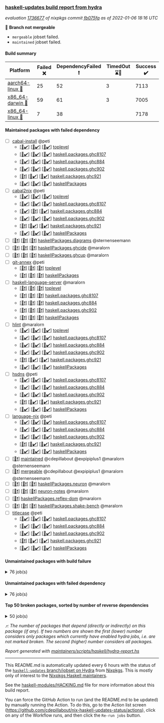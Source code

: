 ### [haskell-updates build report from hydra](https://hydra.nixos.org/jobset/nixpkgs/haskell-updates)
*evaluation [1736677](https://hydra.nixos.org/eval/1736677) of nixpkgs commit [fb075fa](https://github.com/NixOS/nixpkgs/commits/fb075fab731adbacfec384ad910bf48920c099c4) as of 2022-01-06 18:16 UTC*

:red_circle: **Branch not mergeable**
  * `mergeable` jobset failed.
  * `maintained` jobset failed.

#### Build summary

 | Platform | Failed :x: | DependencyFailed :heavy_exclamation_mark: | TimedOut :hourglass::no_entry_sign: | Success :heavy_check_mark: | 
 | --- | --- | --- | --- | --- | 
 | [aarch64-linux :iphone:](https://hydra.nixos.org/eval/1736677?filter=.aarch64-linux) | 25 | 52 | 3 | 7113 | 
 | [x86_64-darwin :apple:](https://hydra.nixos.org/eval/1736677?filter=.x86_64-darwin) | 59 | 61 | 3 | 7005 | 
 | [x86_64-linux :penguin:](https://hydra.nixos.org/eval/1736677?filter=.x86_64-linux) | 7 | 38 |  | 7178 | 
#### Maintained packages with failed dependency
- [ ] [cabal-install](https://hydra.nixos.org/eval/1736677?filter=cabal-install) @peti
  - [[:iphone::heavy_check_mark:]](https://hydra.nixos.org/build/163223493) [[:apple::heavy_check_mark:]](https://hydra.nixos.org/build/163225925) [[:penguin::heavy_check_mark:]](https://hydra.nixos.org/build/163225464) [toplevel](https://hydra.nixos.org/eval/1736677?filter=cabal-install)
  - [[:iphone::heavy_check_mark:]](https://hydra.nixos.org/build/163225688) [[:apple::heavy_check_mark:]](https://hydra.nixos.org/build/163222727) [[:penguin::heavy_check_mark:]](https://hydra.nixos.org/build/163222854) [haskell.packages.ghc8107](https://hydra.nixos.org/eval/1736677?filter=haskell.packages.ghc8107.cabal-install)
  - [[:iphone::heavy_check_mark:]](https://hydra.nixos.org/build/163226806) [[:apple::heavy_check_mark:]](https://hydra.nixos.org/build/163223469) [[:penguin::heavy_check_mark:]](https://hydra.nixos.org/build/163225400) [haskell.packages.ghc884](https://hydra.nixos.org/eval/1736677?filter=haskell.packages.ghc884.cabal-install)
  - [[:iphone::heavy_check_mark:]](https://hydra.nixos.org/build/163230562) [[:apple::heavy_check_mark:]](https://hydra.nixos.org/build/163230332) [[:penguin::heavy_check_mark:]](https://hydra.nixos.org/build/163229192) [haskell.packages.ghc902](https://hydra.nixos.org/eval/1736677?filter=haskell.packages.ghc902.cabal-install)
  - [[:iphone::heavy_exclamation_mark:]](https://hydra.nixos.org/build/163222873) [[:apple::heavy_check_mark:]](https://hydra.nixos.org/build/163229783) [[:penguin::heavy_check_mark:]](https://hydra.nixos.org/build/163228277) [haskell.packages.ghc921](https://hydra.nixos.org/eval/1736677?filter=haskell.packages.ghc921.cabal-install)
  - [[:iphone::heavy_check_mark:]](https://hydra.nixos.org/build/163224328) [[:apple::heavy_check_mark:]](https://hydra.nixos.org/build/163228852) [[:penguin::heavy_check_mark:]](https://hydra.nixos.org/build/163229818) [haskellPackages](https://hydra.nixos.org/eval/1736677?filter=haskellPackages.cabal-install)
- [ ] [cabal2nix](https://hydra.nixos.org/eval/1736677?filter=cabal2nix) @peti
  - [[:iphone::heavy_check_mark:]](https://hydra.nixos.org/build/163349644) [[:apple::heavy_check_mark:]](https://hydra.nixos.org/build/163349654) [[:penguin::heavy_check_mark:]](https://hydra.nixos.org/build/163349651) [toplevel](https://hydra.nixos.org/eval/1736677?filter=cabal2nix)
  - [[:iphone::heavy_check_mark:]](https://hydra.nixos.org/build/163224059) [[:apple::heavy_check_mark:]](https://hydra.nixos.org/build/163222728) [[:penguin::heavy_check_mark:]](https://hydra.nixos.org/build/163223252) [haskell.packages.ghc8107](https://hydra.nixos.org/eval/1736677?filter=haskell.packages.ghc8107.cabal2nix)
  - [[:iphone::heavy_check_mark:]](https://hydra.nixos.org/build/163228596) [[:apple::heavy_exclamation_mark:]](https://hydra.nixos.org/build/163228655) [[:penguin::heavy_check_mark:]](https://hydra.nixos.org/build/163224887) [haskell.packages.ghc884](https://hydra.nixos.org/eval/1736677?filter=haskell.packages.ghc884.cabal2nix)
  - [[:iphone::heavy_check_mark:]](https://hydra.nixos.org/build/163230832) [[:apple::heavy_check_mark:]](https://hydra.nixos.org/build/163227147) [[:penguin::heavy_check_mark:]](https://hydra.nixos.org/build/163228535) [haskell.packages.ghc902](https://hydra.nixos.org/eval/1736677?filter=haskell.packages.ghc902.cabal2nix)
  - [[:iphone::heavy_exclamation_mark:]](https://hydra.nixos.org/build/163231159) [[:apple::heavy_check_mark:]](https://hydra.nixos.org/build/163231168) [[:penguin::heavy_check_mark:]](https://hydra.nixos.org/build/163231157) [haskell.packages.ghc921](https://hydra.nixos.org/eval/1736677?filter=haskell.packages.ghc921.cabal2nix)
  - [[:iphone::heavy_check_mark:]](https://hydra.nixos.org/build/163229214) [[:apple::heavy_check_mark:]](https://hydra.nixos.org/build/163222929) [[:penguin::heavy_check_mark:]](https://hydra.nixos.org/build/163223364) [haskellPackages](https://hydra.nixos.org/eval/1736677?filter=haskellPackages.cabal2nix)
- [ ] [[:iphone::heavy_exclamation_mark:]](https://hydra.nixos.org/build/163227425) [[:apple::heavy_exclamation_mark:]](https://hydra.nixos.org/build/163226715) [[:penguin::heavy_exclamation_mark:]](https://hydra.nixos.org/build/163227688) [haskellPackages.diagrams](https://hydra.nixos.org/eval/1736677?filter=haskellPackages.diagrams) @sternenseemann
- [ ] [[:iphone::heavy_exclamation_mark:]](https://hydra.nixos.org/build/163231034) [[:apple::heavy_exclamation_mark:]](https://hydra.nixos.org/build/163231098) [[:penguin::heavy_exclamation_mark:]](https://hydra.nixos.org/build/163231100) [haskellPackages.ghcide](https://hydra.nixos.org/eval/1736677?filter=haskellPackages.ghcide) @maralorn
- [ ] [[:iphone::heavy_exclamation_mark:]](https://hydra.nixos.org/build/163227323) [[:apple::heavy_exclamation_mark:]](https://hydra.nixos.org/build/163225019) [[:penguin::heavy_exclamation_mark:]](https://hydra.nixos.org/build/163224645) [haskellPackages.ghcup](https://hydra.nixos.org/eval/1736677?filter=haskellPackages.ghcup) @maralorn
- [ ] [git-annex](https://hydra.nixos.org/eval/1736677?filter=git-annex) @peti
  - [[:iphone::heavy_exclamation_mark:]](https://hydra.nixos.org/build/163227858) [[:apple::heavy_exclamation_mark:]](https://hydra.nixos.org/build/163223228) [[:penguin::heavy_exclamation_mark:]](https://hydra.nixos.org/build/163222742) [toplevel](https://hydra.nixos.org/eval/1736677?filter=git-annex)
  - [[:iphone::heavy_exclamation_mark:]](https://hydra.nixos.org/build/163227385) [[:apple::heavy_exclamation_mark:]](https://hydra.nixos.org/build/163222810) [[:penguin::heavy_exclamation_mark:]](https://hydra.nixos.org/build/163225192) [haskellPackages](https://hydra.nixos.org/eval/1736677?filter=haskellPackages.git-annex)
- [ ] [haskell-language-server](https://hydra.nixos.org/eval/1736677?filter=haskell-language-server) @maralorn
  - [[:iphone::heavy_exclamation_mark:]](https://hydra.nixos.org/build/163231162) [[:apple::heavy_exclamation_mark:]](https://hydra.nixos.org/build/163231171) [[:penguin::heavy_exclamation_mark:]](https://hydra.nixos.org/build/163231155) [toplevel](https://hydra.nixos.org/eval/1736677?filter=haskell-language-server)
  - [[:iphone::heavy_exclamation_mark:]](https://hydra.nixos.org/build/163231080) [[:apple::heavy_exclamation_mark:]](https://hydra.nixos.org/build/163231065) [[:penguin::heavy_exclamation_mark:]](https://hydra.nixos.org/build/163231091) [haskell.packages.ghc8107](https://hydra.nixos.org/eval/1736677?filter=haskell.packages.ghc8107.haskell-language-server)
  - [[:iphone::heavy_exclamation_mark:]](https://hydra.nixos.org/build/163231044) [[:apple::heavy_exclamation_mark:]](https://hydra.nixos.org/build/163231063) [[:penguin::heavy_exclamation_mark:]](https://hydra.nixos.org/build/163231073) [haskell.packages.ghc884](https://hydra.nixos.org/eval/1736677?filter=haskell.packages.ghc884.haskell-language-server)
  - [[:iphone::heavy_exclamation_mark:]](https://hydra.nixos.org/build/163231156) [[:apple::heavy_exclamation_mark:]](https://hydra.nixos.org/build/163231172) [[:penguin::heavy_exclamation_mark:]](https://hydra.nixos.org/build/163231164) [haskell.packages.ghc902](https://hydra.nixos.org/eval/1736677?filter=haskell.packages.ghc902.haskell-language-server)
  - [[:iphone::heavy_exclamation_mark:]](https://hydra.nixos.org/build/163231102) [[:apple::heavy_exclamation_mark:]](https://hydra.nixos.org/build/163231062) [[:penguin::heavy_exclamation_mark:]](https://hydra.nixos.org/build/163231077) [haskellPackages](https://hydra.nixos.org/eval/1736677?filter=haskellPackages.haskell-language-server)
- [ ] [hlint](https://hydra.nixos.org/eval/1736677?filter=hlint) @maralorn
  - [[:iphone::heavy_check_mark:]](https://hydra.nixos.org/build/163230363) [[:apple::heavy_check_mark:]](https://hydra.nixos.org/build/163223085) [[:penguin::heavy_check_mark:]](https://hydra.nixos.org/build/163228299) [toplevel](https://hydra.nixos.org/eval/1736677?filter=hlint)
  - [[:iphone::heavy_check_mark:]](https://hydra.nixos.org/build/163224262) [[:apple::heavy_check_mark:]](https://hydra.nixos.org/build/163228298) [[:penguin::heavy_check_mark:]](https://hydra.nixos.org/build/163225377) [haskell.packages.ghc8107](https://hydra.nixos.org/eval/1736677?filter=haskell.packages.ghc8107.hlint)
  - [[:iphone::heavy_check_mark:]](https://hydra.nixos.org/build/163227625) [[:apple::heavy_check_mark:]](https://hydra.nixos.org/build/163227376) [[:penguin::heavy_check_mark:]](https://hydra.nixos.org/build/163229944) [haskell.packages.ghc884](https://hydra.nixos.org/eval/1736677?filter=haskell.packages.ghc884.hlint)
  - [[:iphone::heavy_check_mark:]](https://hydra.nixos.org/build/163231176) [[:apple::heavy_check_mark:]](https://hydra.nixos.org/build/163231175) [[:penguin::heavy_check_mark:]](https://hydra.nixos.org/build/163231153) [haskell.packages.ghc902](https://hydra.nixos.org/eval/1736677?filter=haskell.packages.ghc902.hlint)
  - [[:iphone::heavy_exclamation_mark:]](https://hydra.nixos.org/build/163231161) [[:apple::heavy_check_mark:]](https://hydra.nixos.org/build/163231173) [[:penguin::heavy_check_mark:]](https://hydra.nixos.org/build/163231158) [haskell.packages.ghc921](https://hydra.nixos.org/eval/1736677?filter=haskell.packages.ghc921.hlint)
  - [[:iphone::heavy_check_mark:]](https://hydra.nixos.org/build/163230659) [[:apple::heavy_check_mark:]](https://hydra.nixos.org/build/163230176) [[:penguin::heavy_check_mark:]](https://hydra.nixos.org/build/163225983) [haskellPackages](https://hydra.nixos.org/eval/1736677?filter=haskellPackages.hlint)
- [ ] [hsdns](https://hydra.nixos.org/eval/1736677?filter=hsdns) @peti
  - [[:iphone::heavy_check_mark:]](https://hydra.nixos.org/build/162331690) [[:apple::heavy_check_mark:]](https://hydra.nixos.org/build/162350846) [[:penguin::heavy_check_mark:]](https://hydra.nixos.org/build/162336663) [haskell.packages.ghc8107](https://hydra.nixos.org/eval/1736677?filter=haskell.packages.ghc8107.hsdns)
  - [[:iphone::heavy_check_mark:]](https://hydra.nixos.org/build/162338358) [[:apple::heavy_check_mark:]](https://hydra.nixos.org/build/162338514) [[:penguin::heavy_check_mark:]](https://hydra.nixos.org/build/162346198) [haskell.packages.ghc884](https://hydra.nixos.org/eval/1736677?filter=haskell.packages.ghc884.hsdns)
  - [[:iphone::heavy_check_mark:]](https://hydra.nixos.org/build/162562711) [[:apple::heavy_check_mark:]](https://hydra.nixos.org/build/162564646) [[:penguin::heavy_check_mark:]](https://hydra.nixos.org/build/162564507) [haskell.packages.ghc902](https://hydra.nixos.org/eval/1736677?filter=haskell.packages.ghc902.hsdns)
  - [[:iphone::heavy_exclamation_mark:]](https://hydra.nixos.org/build/162344058) [[:apple::heavy_check_mark:]](https://hydra.nixos.org/build/162350432) [[:penguin::heavy_check_mark:]](https://hydra.nixos.org/build/162340845) [haskell.packages.ghc921](https://hydra.nixos.org/eval/1736677?filter=haskell.packages.ghc921.hsdns)
  - [[:iphone::heavy_check_mark:]](https://hydra.nixos.org/build/162334631) [[:apple::heavy_check_mark:]](https://hydra.nixos.org/build/162338840) [[:penguin::heavy_check_mark:]](https://hydra.nixos.org/build/162345737) [haskellPackages](https://hydra.nixos.org/eval/1736677?filter=haskellPackages.hsdns)
- [ ] [language-nix](https://hydra.nixos.org/eval/1736677?filter=language-nix) @peti
  - [[:iphone::heavy_check_mark:]](https://hydra.nixos.org/build/162349654) [[:apple::heavy_check_mark:]](https://hydra.nixos.org/build/162346415) [[:penguin::heavy_check_mark:]](https://hydra.nixos.org/build/162331080) [haskell.packages.ghc8107](https://hydra.nixos.org/eval/1736677?filter=haskell.packages.ghc8107.language-nix)
  - [[:iphone::heavy_check_mark:]](https://hydra.nixos.org/build/162340650) [[:apple::heavy_check_mark:]](https://hydra.nixos.org/build/162340663) [[:penguin::heavy_check_mark:]](https://hydra.nixos.org/build/162351997) [haskell.packages.ghc884](https://hydra.nixos.org/eval/1736677?filter=haskell.packages.ghc884.language-nix)
  - [[:iphone::heavy_check_mark:]](https://hydra.nixos.org/build/163230397) [[:apple::heavy_check_mark:]](https://hydra.nixos.org/build/163228191) [[:penguin::heavy_check_mark:]](https://hydra.nixos.org/build/163226551) [haskell.packages.ghc902](https://hydra.nixos.org/eval/1736677?filter=haskell.packages.ghc902.language-nix)
  - [[:iphone::heavy_exclamation_mark:]](https://hydra.nixos.org/build/163231169) [[:apple::heavy_check_mark:]](https://hydra.nixos.org/build/163231160) [[:penguin::heavy_check_mark:]](https://hydra.nixos.org/build/163231165) [haskell.packages.ghc921](https://hydra.nixos.org/eval/1736677?filter=haskell.packages.ghc921.language-nix)
  - [[:iphone::heavy_check_mark:]](https://hydra.nixos.org/build/162333949) [[:apple::heavy_check_mark:]](https://hydra.nixos.org/build/162339327) [[:penguin::heavy_check_mark:]](https://hydra.nixos.org/build/162333831) [haskellPackages](https://hydra.nixos.org/eval/1736677?filter=haskellPackages.language-nix)
- [ ] [[:penguin::heavy_exclamation_mark:]](https://hydra.nixos.org/build/163231036) [maintained](https://hydra.nixos.org/eval/1736677?filter=maintained) @cdepillabout @expipiplus1 @maralorn @sternenseemann
- [ ] [[:penguin::heavy_exclamation_mark:]](https://hydra.nixos.org/build/163349642) [mergeable](https://hydra.nixos.org/eval/1736677?filter=mergeable) @cdepillabout @expipiplus1 @maralorn @sternenseemann
- [ ] [[:iphone::heavy_exclamation_mark:]](https://hydra.nixos.org/build/163223707) [[:apple::heavy_exclamation_mark:]](https://hydra.nixos.org/build/163230727) [[:penguin::heavy_exclamation_mark:]](https://hydra.nixos.org/build/163228622) [haskellPackages.neuron](https://hydra.nixos.org/eval/1736677?filter=haskellPackages.neuron) @maralorn
- [ ] [[:iphone::heavy_exclamation_mark:]](https://hydra.nixos.org/build/163226277) [[:apple::heavy_exclamation_mark:]](https://hydra.nixos.org/build/163226575) [[:penguin::heavy_exclamation_mark:]](https://hydra.nixos.org/build/163225978) [neuron-notes](https://hydra.nixos.org/eval/1736677?filter=neuron-notes) @maralorn
- [ ] [[:penguin::heavy_exclamation_mark:]](https://hydra.nixos.org/build/163224964) [haskellPackages.reflex-dom](https://hydra.nixos.org/eval/1736677?filter=haskellPackages.reflex-dom) @maralorn
- [ ] [[:iphone::heavy_exclamation_mark:]](https://hydra.nixos.org/build/163227914) [[:apple::heavy_exclamation_mark:]](https://hydra.nixos.org/build/163228685) [[:penguin::heavy_exclamation_mark:]](https://hydra.nixos.org/build/163223678) [haskellPackages.shake-bench](https://hydra.nixos.org/eval/1736677?filter=haskellPackages.shake-bench) @maralorn
- [ ] [titlecase](https://hydra.nixos.org/eval/1736677?filter=titlecase) @peti
  - [[:iphone::heavy_check_mark:]](https://hydra.nixos.org/build/162348528) [[:apple::heavy_check_mark:]](https://hydra.nixos.org/build/162340714) [[:penguin::heavy_check_mark:]](https://hydra.nixos.org/build/162342703) [haskell.packages.ghc8107](https://hydra.nixos.org/eval/1736677?filter=haskell.packages.ghc8107.titlecase)
  - [[:iphone::heavy_check_mark:]](https://hydra.nixos.org/build/162331577) [[:apple::heavy_check_mark:]](https://hydra.nixos.org/build/162332598) [[:penguin::heavy_check_mark:]](https://hydra.nixos.org/build/162349114) [haskell.packages.ghc884](https://hydra.nixos.org/eval/1736677?filter=haskell.packages.ghc884.titlecase)
  - [[:iphone::heavy_check_mark:]](https://hydra.nixos.org/build/162561744) [[:apple::heavy_check_mark:]](https://hydra.nixos.org/build/162565673) [[:penguin::heavy_check_mark:]](https://hydra.nixos.org/build/162565307) [haskell.packages.ghc902](https://hydra.nixos.org/eval/1736677?filter=haskell.packages.ghc902.titlecase)
  - [[:iphone::heavy_exclamation_mark:]](https://hydra.nixos.org/build/162339190) [[:apple::heavy_check_mark:]](https://hydra.nixos.org/build/162340908) [[:penguin::heavy_check_mark:]](https://hydra.nixos.org/build/162334163) [haskell.packages.ghc921](https://hydra.nixos.org/eval/1736677?filter=haskell.packages.ghc921.titlecase)
  - [[:iphone::heavy_check_mark:]](https://hydra.nixos.org/build/162331458) [[:apple::heavy_check_mark:]](https://hydra.nixos.org/build/162333778) [[:penguin::heavy_check_mark:]](https://hydra.nixos.org/build/162334765) [haskellPackages](https://hydra.nixos.org/eval/1736677?filter=haskellPackages.titlecase)
#### Unmaintained packages with build failure
<details><summary>76 job(s) </summary>

- [ ] [[:iphone::x:]](https://hydra.nixos.org/build/163231070) [[:apple::x:]](https://hydra.nixos.org/build/163231056) [[:penguin::x:]](https://hydra.nixos.org/build/163231049) [haskellPackages.hls-plugin-api](https://hydra.nixos.org/eval/1736677?filter=haskellPackages.hls-plugin-api)  :arrow_heading_up: 21 | 22
- [ ] [[:iphone::heavy_check_mark:]](https://hydra.nixos.org/build/163223463) [[:apple::x:]](https://hydra.nixos.org/build/163227773) [[:penguin::heavy_check_mark:]](https://hydra.nixos.org/build/163230089) [haskellPackages.junit-xml](https://hydra.nixos.org/eval/1736677?filter=haskellPackages.junit-xml)  :arrow_heading_up: 7 | 9
- [ ] [[:iphone::x:]](https://hydra.nixos.org/build/163229256) [[:apple::x:]](https://hydra.nixos.org/build/163228467) [[:penguin::x:]](https://hydra.nixos.org/build/163226546) [haskellPackages.reflex-dom-core](https://hydra.nixos.org/eval/1736677?filter=haskellPackages.reflex-dom-core)  :arrow_heading_up: 6 | 18
- [ ] [[:iphone::heavy_check_mark:]](https://hydra.nixos.org/build/163227682) [[:apple::x:]](https://hydra.nixos.org/build/163230008) [[:penguin::heavy_check_mark:]](https://hydra.nixos.org/build/163227387) [haskellPackages.thyme](https://hydra.nixos.org/eval/1736677?filter=haskellPackages.thyme)  :arrow_heading_up: 6 | 15
- [ ] [[:iphone::x:]](https://hydra.nixos.org/build/163222918) [[:apple::x:]](https://hydra.nixos.org/build/163230576) [[:penguin::x:]](https://hydra.nixos.org/build/163227786) [haskellPackages.mfsolve](https://hydra.nixos.org/eval/1736677?filter=haskellPackages.mfsolve)  :arrow_heading_up: 4 | 15
- [ ] [[:iphone::heavy_check_mark:]](https://hydra.nixos.org/build/163222863) [[:apple::x:]](https://hydra.nixos.org/build/163225829) [[:penguin::heavy_check_mark:]](https://hydra.nixos.org/build/163230076) [haskellPackages.exinst](https://hydra.nixos.org/eval/1736677?filter=haskellPackages.exinst)  :arrow_heading_up: 4 | 6
- [ ] [[:iphone::x:]](https://hydra.nixos.org/build/163226246) [[:apple::x:]](https://hydra.nixos.org/build/163224498) [[:penguin::heavy_check_mark:]](https://hydra.nixos.org/build/163227094) [haskellPackages.ptr-poker](https://hydra.nixos.org/eval/1736677?filter=haskellPackages.ptr-poker)  :arrow_heading_up: 3 | 4
- [ ] [[:iphone::x:]](https://hydra.nixos.org/build/162334350) [[:apple::heavy_check_mark:]](https://hydra.nixos.org/build/162345542) [[:penguin::heavy_check_mark:]](https://hydra.nixos.org/build/162340910) [haskellPackages.long-double](https://hydra.nixos.org/eval/1736677?filter=haskellPackages.long-double)  :arrow_heading_up: 2 | 2
- [ ] [[:iphone::x:]](https://hydra.nixos.org/build/163224467) [[:apple::heavy_check_mark:]](https://hydra.nixos.org/build/163223171) [[:penguin::heavy_check_mark:]](https://hydra.nixos.org/build/163227088) [haskellPackages.OrderedBits](https://hydra.nixos.org/eval/1736677?filter=haskellPackages.OrderedBits)  :arrow_heading_up: 1 | 36
- [ ] [[:iphone::heavy_check_mark:]](https://hydra.nixos.org/build/163230918) [[:apple::x:]](https://hydra.nixos.org/build/163228465) [[:penguin::heavy_check_mark:]](https://hydra.nixos.org/build/163226255) [haskellPackages.free-vector-spaces](https://hydra.nixos.org/eval/1736677?filter=haskellPackages.free-vector-spaces)  :arrow_heading_up: 1 | 7
- [ ] [[:iphone::x:]](https://hydra.nixos.org/build/163223998) [[:apple::heavy_check_mark:]](https://hydra.nixos.org/build/163228243) [[:penguin::heavy_check_mark:]](https://hydra.nixos.org/build/163224499) [haskellPackages.hip](https://hydra.nixos.org/eval/1736677?filter=haskellPackages.hip)  :arrow_heading_up: 1 | 3
- [ ] [[:iphone::x:]](https://hydra.nixos.org/build/162351024) [[:apple::heavy_check_mark:]](https://hydra.nixos.org/build/162340828) [[:penguin::heavy_check_mark:]](https://hydra.nixos.org/build/162350261) [haskellPackages.quic](https://hydra.nixos.org/eval/1736677?filter=haskellPackages.quic)  :arrow_heading_up: 1 | 2
- [ ] [[:iphone::x:]](https://hydra.nixos.org/build/162335896) [[:apple::x:]](https://hydra.nixos.org/build/162340408) [[:penguin::heavy_check_mark:]](https://hydra.nixos.org/build/162342879) [haskellPackages.easytensor](https://hydra.nixos.org/eval/1736677?filter=haskellPackages.easytensor)  :arrow_heading_up: 1 | 1
- [ ] [[:iphone::heavy_check_mark:]](https://hydra.nixos.org/build/163227133) [[:apple::x:]](https://hydra.nixos.org/build/163226119) [[:penguin::heavy_check_mark:]](https://hydra.nixos.org/build/163225764) [haskellPackages.gi-gdkx11](https://hydra.nixos.org/eval/1736677?filter=haskellPackages.gi-gdkx11)  :arrow_heading_up: 1 | 1
- [ ] [[:iphone::heavy_check_mark:]](https://hydra.nixos.org/build/162345878) [[:apple::x:]](https://hydra.nixos.org/build/162344069) [[:penguin::heavy_check_mark:]](https://hydra.nixos.org/build/162348576) [haskellPackages.keep-alive](https://hydra.nixos.org/eval/1736677?filter=haskellPackages.keep-alive)  :arrow_heading_up: 1 | 1
- [ ] [[:iphone::heavy_check_mark:]](https://hydra.nixos.org/build/162349145) [[:apple::x:]](https://hydra.nixos.org/build/162337517) [[:penguin::heavy_check_mark:]](https://hydra.nixos.org/build/162339517) [haskellPackages.loc](https://hydra.nixos.org/eval/1736677?filter=haskellPackages.loc)  :arrow_heading_up: 1 | 1
- [ ] [[:iphone::x:]](https://hydra.nixos.org/build/162337076) [[:apple::heavy_check_mark:]](https://hydra.nixos.org/build/162340398) [[:penguin::heavy_check_mark:]](https://hydra.nixos.org/build/162334597) [haskellPackages.nlopt-haskell](https://hydra.nixos.org/eval/1736677?filter=haskellPackages.nlopt-haskell)  :arrow_heading_up: 1 | 1
- [ ] [[:iphone::heavy_check_mark:]](https://hydra.nixos.org/build/163223845) [[:apple::x:]](https://hydra.nixos.org/build/163223782) [[:penguin::heavy_check_mark:]](https://hydra.nixos.org/build/163229292) [haskellPackages.opencv](https://hydra.nixos.org/eval/1736677?filter=haskellPackages.opencv)  :arrow_heading_up: 1 | 1
- [ ] [[:iphone::heavy_check_mark:]](https://hydra.nixos.org/build/163224729) [[:apple::x:]](https://hydra.nixos.org/build/163228751) [[:penguin::heavy_check_mark:]](https://hydra.nixos.org/build/163224052) [haskellPackages.sequence-formats](https://hydra.nixos.org/eval/1736677?filter=haskellPackages.sequence-formats)  :arrow_heading_up: 1 | 1
- [ ] [[:iphone::x:]](https://hydra.nixos.org/build/162338584) [[:apple::heavy_check_mark:]](https://hydra.nixos.org/build/162338429) [[:penguin::heavy_check_mark:]](https://hydra.nixos.org/build/162336528) [haskellPackages.unicode-properties](https://hydra.nixos.org/eval/1736677?filter=haskellPackages.unicode-properties)  :arrow_heading_up: 1 | 1
- [ ] [[:iphone::x:]](https://hydra.nixos.org/build/163225762) [[:apple::heavy_check_mark:]](https://hydra.nixos.org/build/163222635) [[:penguin::heavy_check_mark:]](https://hydra.nixos.org/build/163222554) [haskellPackages.accelerate-llvm](https://hydra.nixos.org/eval/1736677?filter=haskellPackages.accelerate-llvm)  :arrow_heading_up: 0 | 8
- [ ] [[:iphone::x:]](https://hydra.nixos.org/build/162350546) [[:apple::heavy_check_mark:]](https://hydra.nixos.org/build/162335211) [[:penguin::heavy_check_mark:]](https://hydra.nixos.org/build/162349665) [haskellPackages.freetype2](https://hydra.nixos.org/eval/1736677?filter=haskellPackages.freetype2)  :arrow_heading_up: 0 | 7
- [ ] [[:iphone::heavy_check_mark:]](https://hydra.nixos.org/build/163226469) [[:apple::x:]](https://hydra.nixos.org/build/163227841) [[:penguin::heavy_check_mark:]](https://hydra.nixos.org/build/163223456) [haskellPackages.pipes-zlib](https://hydra.nixos.org/eval/1736677?filter=haskellPackages.pipes-zlib)  :arrow_heading_up: 0 | 6
- [ ] [[:iphone::heavy_check_mark:]](https://hydra.nixos.org/build/162341592) [[:apple::x:]](https://hydra.nixos.org/build/162333412) [[:penguin::heavy_check_mark:]](https://hydra.nixos.org/build/162331313) [haskellPackages.hmidi](https://hydra.nixos.org/eval/1736677?filter=haskellPackages.hmidi)  :arrow_heading_up: 0 | 4
- [ ] [[:iphone::heavy_check_mark:]](https://hydra.nixos.org/build/163222840) [[:apple::x:]](https://hydra.nixos.org/build/163225325) [[:penguin::heavy_check_mark:]](https://hydra.nixos.org/build/163228809) [haskellPackages.zip](https://hydra.nixos.org/eval/1736677?filter=haskellPackages.zip)  :arrow_heading_up: 0 | 4
- [ ] [[:iphone::heavy_check_mark:]](https://hydra.nixos.org/build/163228259) [[:apple::x:]](https://hydra.nixos.org/build/163229752) [[:penguin::heavy_check_mark:]](https://hydra.nixos.org/build/163229670) [haskellPackages.posix-socket](https://hydra.nixos.org/eval/1736677?filter=haskellPackages.posix-socket)  :arrow_heading_up: 0 | 2
- [ ] [[:iphone::heavy_check_mark:]](https://hydra.nixos.org/build/162338455) [[:apple::x:]](https://hydra.nixos.org/build/162333748) [[:penguin::heavy_check_mark:]](https://hydra.nixos.org/build/162332086) [haskellPackages.hamid](https://hydra.nixos.org/eval/1736677?filter=haskellPackages.hamid)  :arrow_heading_up: 0 | 1
- [ ] [[:iphone::heavy_check_mark:]](https://hydra.nixos.org/build/162332586) [[:apple::x:]](https://hydra.nixos.org/build/162334940) [[:penguin::heavy_check_mark:]](https://hydra.nixos.org/build/162343740) [haskellPackages.hmatrix-morpheus](https://hydra.nixos.org/eval/1736677?filter=haskellPackages.hmatrix-morpheus)  :arrow_heading_up: 0 | 1
- [ ] [[:iphone::heavy_check_mark:]](https://hydra.nixos.org/build/162341139) [[:apple::x:]](https://hydra.nixos.org/build/162338575) [[:penguin::heavy_check_mark:]](https://hydra.nixos.org/build/162351289) [haskellPackages.huckleberry](https://hydra.nixos.org/eval/1736677?filter=haskellPackages.huckleberry)  :arrow_heading_up: 0 | 1
- [ ] [[:iphone::heavy_check_mark:]](https://hydra.nixos.org/build/162563202) [[:apple::x:]](https://hydra.nixos.org/build/162561503) [[:penguin::heavy_check_mark:]](https://hydra.nixos.org/build/162565925) [haskellPackages.openal-ffi](https://hydra.nixos.org/eval/1736677?filter=haskellPackages.openal-ffi)  :arrow_heading_up: 0 | 1
- [ ] [[:iphone::x:]](https://hydra.nixos.org/build/162333256) [[:apple::heavy_check_mark:]](https://hydra.nixos.org/build/162344866) [[:penguin::heavy_check_mark:]](https://hydra.nixos.org/build/162335375) [haskellPackages.picosat](https://hydra.nixos.org/eval/1736677?filter=haskellPackages.picosat)  :arrow_heading_up: 0 | 1
- [ ] [[:iphone::heavy_check_mark:]](https://hydra.nixos.org/build/162346127) [[:apple::x:]](https://hydra.nixos.org/build/162350243) [[:penguin::heavy_check_mark:]](https://hydra.nixos.org/build/162348023) [haskellPackages.select](https://hydra.nixos.org/eval/1736677?filter=haskellPackages.select)  :arrow_heading_up: 0 | 1
- [ ] [[:iphone::heavy_check_mark:]](https://hydra.nixos.org/build/162338331) [[:apple::x:]](https://hydra.nixos.org/build/162347017) [[:penguin::heavy_check_mark:]](https://hydra.nixos.org/build/162338095) [haskellPackages.sysinfo](https://hydra.nixos.org/eval/1736677?filter=haskellPackages.sysinfo)  :arrow_heading_up: 0 | 1
- [ ] [[:iphone::heavy_check_mark:]](https://hydra.nixos.org/build/162349388) [[:apple::x:]](https://hydra.nixos.org/build/162344170) [[:penguin::heavy_check_mark:]](https://hydra.nixos.org/build/162348547) [haskellPackages.FractalArt](https://hydra.nixos.org/eval/1736677?filter=haskellPackages.FractalArt) 
- [ ] [[:iphone::x:]](https://hydra.nixos.org/build/162346766) [[:apple::heavy_check_mark:]](https://hydra.nixos.org/build/162344071) [[:penguin::heavy_check_mark:]](https://hydra.nixos.org/build/162338128) [haskellPackages.HsASA](https://hydra.nixos.org/eval/1736677?filter=haskellPackages.HsASA) 
- [ ] [[:iphone::x:]](https://hydra.nixos.org/build/163223540) [[:apple::heavy_check_mark:]](https://hydra.nixos.org/build/163225821) [[:penguin::x:]](https://hydra.nixos.org/build/163223254) [haskellPackages.binary-io](https://hydra.nixos.org/eval/1736677?filter=haskellPackages.binary-io) 
- [ ] [[:iphone::heavy_check_mark:]](https://hydra.nixos.org/build/162347786) [[:apple::x:]](https://hydra.nixos.org/build/162340522) [[:penguin::heavy_check_mark:]](https://hydra.nixos.org/build/162337268) [haskellPackages.chiphunk](https://hydra.nixos.org/eval/1736677?filter=haskellPackages.chiphunk) 
- [ ] [[:iphone::heavy_check_mark:]](https://hydra.nixos.org/build/162338022) [[:apple::x:]](https://hydra.nixos.org/build/162340940) [[:penguin::heavy_check_mark:]](https://hydra.nixos.org/build/162333951) [haskellPackages.discount](https://hydra.nixos.org/eval/1736677?filter=haskellPackages.discount) 
- [ ] [[:iphone::heavy_check_mark:]](https://hydra.nixos.org/build/162334374) [[:apple::x:]](https://hydra.nixos.org/build/162334669) [[:penguin::heavy_check_mark:]](https://hydra.nixos.org/build/162339788) [haskellPackages.diskhash](https://hydra.nixos.org/eval/1736677?filter=haskellPackages.diskhash) 
- [ ] [[:iphone::heavy_check_mark:]](https://hydra.nixos.org/build/162563076) [[:apple::x:]](https://hydra.nixos.org/build/162559700) [[:penguin::heavy_check_mark:]](https://hydra.nixos.org/build/162561051) [haskellPackages.epub-tools](https://hydra.nixos.org/eval/1736677?filter=haskellPackages.epub-tools) 
- [ ] [[:iphone::heavy_check_mark:]](https://hydra.nixos.org/build/162335934) [[:apple::x:]](https://hydra.nixos.org/build/162346473) [[:penguin::heavy_check_mark:]](https://hydra.nixos.org/build/162337080) [haskellPackages.float128](https://hydra.nixos.org/eval/1736677?filter=haskellPackages.float128) 
- [ ] [[:iphone::heavy_check_mark:]](https://hydra.nixos.org/build/163227522) [[:apple::x:]](https://hydra.nixos.org/build/163225480) [[:penguin::heavy_check_mark:]](https://hydra.nixos.org/build/163225743) [haskellPackages.gerrit](https://hydra.nixos.org/eval/1736677?filter=haskellPackages.gerrit) 
- [ ] [[:iphone::x:]](https://hydra.nixos.org/build/162336303) [[:penguin::heavy_check_mark:]](https://hydra.nixos.org/build/162332850) [haskellPackages.gnome-keyring](https://hydra.nixos.org/eval/1736677?filter=haskellPackages.gnome-keyring) 
- [ ] [[:iphone::x:]](https://hydra.nixos.org/build/163224623) [[:apple::x:]](https://hydra.nixos.org/build/163223486) [[:penguin::x:]](https://hydra.nixos.org/build/163224768) [haskellPackages.graph-trace-dot](https://hydra.nixos.org/eval/1736677?filter=haskellPackages.graph-trace-dot) 
- [ ] [[:iphone::x:]](https://hydra.nixos.org/build/163228343) [[:apple::x:]](https://hydra.nixos.org/build/163230920) [[:penguin::x:]](https://hydra.nixos.org/build/163227481) [haskellPackages.groundhog-inspector](https://hydra.nixos.org/eval/1736677?filter=haskellPackages.groundhog-inspector) 
- [ ] [[:iphone::heavy_check_mark:]](https://hydra.nixos.org/build/163220795) [[:apple::x:]](https://hydra.nixos.org/build/162335888) [[:penguin::heavy_check_mark:]](https://hydra.nixos.org/build/162347672) [haskellPackages.gtk-traymanager](https://hydra.nixos.org/eval/1736677?filter=haskellPackages.gtk-traymanager) 
- [ ] [[:iphone::heavy_check_mark:]](https://hydra.nixos.org/build/162351767) [[:apple::x:]](https://hydra.nixos.org/build/162349259) [[:penguin::heavy_check_mark:]](https://hydra.nixos.org/build/162351255) [haskellPackages.hid](https://hydra.nixos.org/eval/1736677?filter=haskellPackages.hid) 
- [ ] [[:iphone::heavy_check_mark:]](https://hydra.nixos.org/build/162561415) [[:apple::x:]](https://hydra.nixos.org/build/162559855) [[:penguin::heavy_check_mark:]](https://hydra.nixos.org/build/162565132) [haskellPackages.highlight](https://hydra.nixos.org/eval/1736677?filter=haskellPackages.highlight) 
- [ ] [[:iphone::heavy_check_mark:]](https://hydra.nixos.org/build/163229582) [[:apple::x:]](https://hydra.nixos.org/build/163227881) [[:penguin::heavy_check_mark:]](https://hydra.nixos.org/build/163230891) [haskellPackages.hinotify-conduit](https://hydra.nixos.org/eval/1736677?filter=haskellPackages.hinotify-conduit) 
- [ ] [[:iphone::x:]](https://hydra.nixos.org/build/163225671) [[:apple::heavy_check_mark:]](https://hydra.nixos.org/build/163222990) [[:penguin::heavy_check_mark:]](https://hydra.nixos.org/build/163229812) [haskellPackages.hq](https://hydra.nixos.org/eval/1736677?filter=haskellPackages.hq) 
- [ ] [[:iphone::heavy_check_mark:]](https://hydra.nixos.org/build/163230564) [[:apple::x:]](https://hydra.nixos.org/build/163228917) [[:penguin::heavy_check_mark:]](https://hydra.nixos.org/build/163223293) [haskellPackages.hs](https://hydra.nixos.org/eval/1736677?filter=haskellPackages.hs) 
- [ ] [[:iphone::heavy_check_mark:]](https://hydra.nixos.org/build/162350400) [[:apple::x:]](https://hydra.nixos.org/build/162339196) [[:penguin::heavy_check_mark:]](https://hydra.nixos.org/build/162331909) [haskellPackages.hsshellscript](https://hydra.nixos.org/eval/1736677?filter=haskellPackages.hsshellscript) 
- [ ] [[:iphone::heavy_check_mark:]](https://hydra.nixos.org/build/162345738) [[:apple::x:]](https://hydra.nixos.org/build/162345564) [[:penguin::heavy_check_mark:]](https://hydra.nixos.org/build/162337085) [haskellPackages.hssourceinfo](https://hydra.nixos.org/eval/1736677?filter=haskellPackages.hssourceinfo) 
- [ ] [[:iphone::heavy_check_mark:]](https://hydra.nixos.org/build/163223355) [[:apple::x:]](https://hydra.nixos.org/build/163229619) [[:penguin::heavy_check_mark:]](https://hydra.nixos.org/build/163228165) [haskellPackages.ipcvar](https://hydra.nixos.org/eval/1736677?filter=haskellPackages.ipcvar) 
- [ ] [[:iphone::heavy_check_mark:]](https://hydra.nixos.org/build/162336131) [[:apple::x:]](https://hydra.nixos.org/build/162352776) [[:penguin::heavy_check_mark:]](https://hydra.nixos.org/build/162341409) [haskellPackages.linux-framebuffer](https://hydra.nixos.org/eval/1736677?filter=haskellPackages.linux-framebuffer) 
- [ ] [[:iphone::heavy_check_mark:]](https://hydra.nixos.org/build/163225644) [[:apple::x:]](https://hydra.nixos.org/build/163225173) [[:penguin::heavy_check_mark:]](https://hydra.nixos.org/build/163223834) [haskellPackages.mediawiki2latex](https://hydra.nixos.org/eval/1736677?filter=haskellPackages.mediawiki2latex) 
- [ ] [[:iphone::heavy_check_mark:]](https://hydra.nixos.org/build/162332317) [[:apple::x:]](https://hydra.nixos.org/build/162350856) [[:penguin::heavy_check_mark:]](https://hydra.nixos.org/build/162348034) [haskellPackages.mercury-api](https://hydra.nixos.org/eval/1736677?filter=haskellPackages.mercury-api) 
- [ ] [[:iphone::heavy_check_mark:]](https://hydra.nixos.org/build/162332844) [[:apple::x:]](https://hydra.nixos.org/build/162338259) [[:penguin::heavy_check_mark:]](https://hydra.nixos.org/build/162336181) [haskellPackages.nano-cryptr](https://hydra.nixos.org/eval/1736677?filter=haskellPackages.nano-cryptr) 
- [ ] [[:iphone::heavy_check_mark:]](https://hydra.nixos.org/build/163223021) [[:apple::x:]](https://hydra.nixos.org/build/163227119) [[:penguin::heavy_check_mark:]](https://hydra.nixos.org/build/163229933) [haskellPackages.persistent-pagination](https://hydra.nixos.org/eval/1736677?filter=haskellPackages.persistent-pagination) 
- [ ] [[:iphone::heavy_check_mark:]](https://hydra.nixos.org/build/163230064) [[:apple::x:]](https://hydra.nixos.org/build/163230689) [[:penguin::heavy_check_mark:]](https://hydra.nixos.org/build/163224620) [haskellPackages.ping-wrapper](https://hydra.nixos.org/eval/1736677?filter=haskellPackages.ping-wrapper) 
- [ ] [[:iphone::x:]](https://hydra.nixos.org/build/163229527) [[:apple::heavy_check_mark:]](https://hydra.nixos.org/build/163223231) [[:penguin::heavy_check_mark:]](https://hydra.nixos.org/build/163223673) [haskellPackages.poker](https://hydra.nixos.org/eval/1736677?filter=haskellPackages.poker) 
- [ ] [[:iphone::heavy_check_mark:]](https://hydra.nixos.org/build/162341623) [[:apple::x:]](https://hydra.nixos.org/build/162342154) [[:penguin::heavy_check_mark:]](https://hydra.nixos.org/build/162339556) [haskellPackages.posix-timer](https://hydra.nixos.org/eval/1736677?filter=haskellPackages.posix-timer) 
- [ ] [[:iphone::heavy_check_mark:]](https://hydra.nixos.org/build/162350122) [[:apple::x:]](https://hydra.nixos.org/build/162342525) [[:penguin::heavy_check_mark:]](https://hydra.nixos.org/build/162351248) [haskellPackages.procex](https://hydra.nixos.org/eval/1736677?filter=haskellPackages.procex) 
- [ ] [[:iphone::heavy_check_mark:]](https://hydra.nixos.org/build/162342456) [[:apple::x:]](https://hydra.nixos.org/build/162338657) [[:penguin::heavy_check_mark:]](https://hydra.nixos.org/build/162348944) [haskellPackages.pthread](https://hydra.nixos.org/eval/1736677?filter=haskellPackages.pthread) 
- [ ] [[:iphone::x:]](https://hydra.nixos.org/build/163229206) [[:apple::x:]](https://hydra.nixos.org/build/163228049) [[:penguin::x:]](https://hydra.nixos.org/build/163222843) [haskellPackages.regex-rure](https://hydra.nixos.org/eval/1736677?filter=haskellPackages.regex-rure) 
- [ ] [[:iphone::x:]](https://hydra.nixos.org/build/162350570) [[:apple::heavy_check_mark:]](https://hydra.nixos.org/build/162348537) [[:penguin::heavy_check_mark:]](https://hydra.nixos.org/build/162352845) [haskellPackages.risc386](https://hydra.nixos.org/eval/1736677?filter=haskellPackages.risc386) 
- [ ] [[:iphone::heavy_check_mark:]](https://hydra.nixos.org/build/163226936) [[:apple::x:]](https://hydra.nixos.org/build/163228819) [[:penguin::heavy_check_mark:]](https://hydra.nixos.org/build/163224081) [haskellPackages.sandwich-webdriver](https://hydra.nixos.org/eval/1736677?filter=haskellPackages.sandwich-webdriver) 
- [ ] [[:iphone::heavy_check_mark:]](https://hydra.nixos.org/build/162335476) [[:apple::x:]](https://hydra.nixos.org/build/162333299) [[:penguin::heavy_check_mark:]](https://hydra.nixos.org/build/162342813) [haskellPackages.sfml-audio](https://hydra.nixos.org/eval/1736677?filter=haskellPackages.sfml-audio) 
- [ ] [[:iphone::heavy_check_mark:]](https://hydra.nixos.org/build/162334480) [[:apple::x:]](https://hydra.nixos.org/build/162351344) [[:penguin::heavy_check_mark:]](https://hydra.nixos.org/build/162337680) [haskellPackages.shared-memory](https://hydra.nixos.org/eval/1736677?filter=haskellPackages.shared-memory) 
- [ ] [[:iphone::heavy_check_mark:]](https://hydra.nixos.org/build/162564743) [[:apple::x:]](https://hydra.nixos.org/build/162957001) [[:penguin::heavy_check_mark:]](https://hydra.nixos.org/build/162566025) [haskellPackages.tailfile-hinotify](https://hydra.nixos.org/eval/1736677?filter=haskellPackages.tailfile-hinotify) 
- [ ] [[:iphone::x:]](https://hydra.nixos.org/build/162332191) [[:apple::heavy_check_mark:]](https://hydra.nixos.org/build/162339521) [[:penguin::heavy_check_mark:]](https://hydra.nixos.org/build/162337513) [haskellPackages.wiringPi](https://hydra.nixos.org/eval/1736677?filter=haskellPackages.wiringPi) 
- [ ] [[:iphone::x:]](https://hydra.nixos.org/build/162333258) [[:apple::heavy_check_mark:]](https://hydra.nixos.org/build/162334542) [[:penguin::heavy_check_mark:]](https://hydra.nixos.org/build/162333294) [haskellPackages.x86-64bit](https://hydra.nixos.org/eval/1736677?filter=haskellPackages.x86-64bit) 
- [ ] [[:iphone::heavy_check_mark:]](https://hydra.nixos.org/build/162346926) [[:apple::x:]](https://hydra.nixos.org/build/162346995) [[:penguin::heavy_check_mark:]](https://hydra.nixos.org/build/162344917) [haskellPackages.xmonad-utils](https://hydra.nixos.org/eval/1736677?filter=haskellPackages.xmonad-utils) 
- [ ] [[:iphone::heavy_check_mark:]](https://hydra.nixos.org/build/162348428) [[:apple::x:]](https://hydra.nixos.org/build/162351500) [[:penguin::heavy_check_mark:]](https://hydra.nixos.org/build/162348534) [haskellPackages.yoga](https://hydra.nixos.org/eval/1736677?filter=haskellPackages.yoga) 
- [ ] [[:iphone::heavy_check_mark:]](https://hydra.nixos.org/build/162345285) [[:apple::x:]](https://hydra.nixos.org/build/162348234) [[:penguin::heavy_check_mark:]](https://hydra.nixos.org/build/162342137) [haskellPackages.zot](https://hydra.nixos.org/eval/1736677?filter=haskellPackages.zot) 
- [ ] [[:iphone::heavy_check_mark:]](https://hydra.nixos.org/build/162347006) [[:apple::x:]](https://hydra.nixos.org/build/162352011) [[:penguin::heavy_check_mark:]](https://hydra.nixos.org/build/162336227) [haskellPackages.zxcvbn-c](https://hydra.nixos.org/eval/1736677?filter=haskellPackages.zxcvbn-c) 
</details>

#### Unmaintained packages with failed dependency
<details><summary>76 job(s) </summary>

- [ ] [ihaskell](https://hydra.nixos.org/eval/1736677?filter=ihaskell)  :arrow_heading_up: 13 | 17
  -   [[:penguin::heavy_exclamation_mark:]](https://hydra.nixos.org/build/163222884) [toplevel](https://hydra.nixos.org/eval/1736677?filter=ihaskell)
  - [[:iphone::heavy_check_mark:]](https://hydra.nixos.org/build/163227939) [[:apple::heavy_check_mark:]](https://hydra.nixos.org/build/163227412) [[:penguin::heavy_check_mark:]](https://hydra.nixos.org/build/163228699) [haskellPackages](https://hydra.nixos.org/eval/1736677?filter=haskellPackages.ihaskell)
- [ ] [[:iphone::heavy_check_mark:]](https://hydra.nixos.org/build/163226204) [[:apple::heavy_exclamation_mark:]](https://hydra.nixos.org/build/163230802) [[:penguin::heavy_check_mark:]](https://hydra.nixos.org/build/163229877) [haskellPackages.pretty-diff](https://hydra.nixos.org/eval/1736677?filter=haskellPackages.pretty-diff)  :arrow_heading_up: 6 | 12
- [ ] [[:iphone::heavy_check_mark:]](https://hydra.nixos.org/build/163227050) [[:apple::heavy_exclamation_mark:]](https://hydra.nixos.org/build/163224708) [[:penguin::heavy_check_mark:]](https://hydra.nixos.org/build/163230943) [haskellPackages.nri-prelude](https://hydra.nixos.org/eval/1736677?filter=haskellPackages.nri-prelude)  :arrow_heading_up: 5 | 7
- [ ] [[:iphone::heavy_check_mark:]](https://hydra.nixos.org/build/163226089) [[:apple::heavy_exclamation_mark:]](https://hydra.nixos.org/build/163229352) [[:penguin::heavy_check_mark:]](https://hydra.nixos.org/build/163223687) [haskellPackages.nri-env-parser](https://hydra.nixos.org/eval/1736677?filter=haskellPackages.nri-env-parser)  :arrow_heading_up: 4 | 6
- [ ] [[:iphone::heavy_exclamation_mark:]](https://hydra.nixos.org/build/163227449) [[:apple::heavy_exclamation_mark:]](https://hydra.nixos.org/build/163224583) [[:penguin::heavy_exclamation_mark:]](https://hydra.nixos.org/build/163226254) [haskellPackages.diagrams-contrib](https://hydra.nixos.org/eval/1736677?filter=haskellPackages.diagrams-contrib)  :arrow_heading_up: 3 | 14
- [ ] [[:iphone::heavy_check_mark:]](https://hydra.nixos.org/build/163222878) [[:apple::heavy_exclamation_mark:]](https://hydra.nixos.org/build/163227505) [[:penguin::heavy_check_mark:]](https://hydra.nixos.org/build/163225163) [haskellPackages.nri-observability](https://hydra.nixos.org/eval/1736677?filter=haskellPackages.nri-observability)  :arrow_heading_up: 3 | 5
- [ ] [[:iphone::heavy_exclamation_mark:]](https://hydra.nixos.org/build/163231085) [[:apple::heavy_exclamation_mark:]](https://hydra.nixos.org/build/163231090) [[:penguin::heavy_exclamation_mark:]](https://hydra.nixos.org/build/163231052) [haskellPackages.hls-explicit-imports-plugin](https://hydra.nixos.org/eval/1736677?filter=haskellPackages.hls-explicit-imports-plugin)  :arrow_heading_up: 2 | 2
- [ ] [[:iphone::heavy_exclamation_mark:]](https://hydra.nixos.org/build/163231060) [[:apple::heavy_exclamation_mark:]](https://hydra.nixos.org/build/163231089) [[:penguin::heavy_exclamation_mark:]](https://hydra.nixos.org/build/163231045) [haskellPackages.hls-retrie-plugin](https://hydra.nixos.org/eval/1736677?filter=haskellPackages.hls-retrie-plugin)  :arrow_heading_up: 2 | 2
- [ ] [[:iphone::heavy_exclamation_mark:]](https://hydra.nixos.org/build/163230955) [[:apple::heavy_exclamation_mark:]](https://hydra.nixos.org/build/163222693) [[:penguin::heavy_check_mark:]](https://hydra.nixos.org/build/163225144) [haskellPackages.jsonifier](https://hydra.nixos.org/eval/1736677?filter=haskellPackages.jsonifier)  :arrow_heading_up: 2 | 2
- [ ] [hoogle](https://hydra.nixos.org/eval/1736677?filter=hoogle)  :arrow_heading_up: 1 | 2
  - [[:iphone::heavy_check_mark:]](https://hydra.nixos.org/build/163222771) [[:apple::heavy_check_mark:]](https://hydra.nixos.org/build/163229285) [[:penguin::heavy_check_mark:]](https://hydra.nixos.org/build/163230948) [haskell.packages.ghc8107](https://hydra.nixos.org/eval/1736677?filter=haskell.packages.ghc8107.hoogle)
  - [[:iphone::heavy_check_mark:]](https://hydra.nixos.org/build/163225436) [[:apple::heavy_check_mark:]](https://hydra.nixos.org/build/163226724) [[:penguin::heavy_check_mark:]](https://hydra.nixos.org/build/163226004) [haskell.packages.ghc884](https://hydra.nixos.org/eval/1736677?filter=haskell.packages.ghc884.hoogle)
  - [[:iphone::heavy_check_mark:]](https://hydra.nixos.org/build/163226652) [[:apple::heavy_check_mark:]](https://hydra.nixos.org/build/163227160) [[:penguin::heavy_check_mark:]](https://hydra.nixos.org/build/163227965) [haskell.packages.ghc902](https://hydra.nixos.org/eval/1736677?filter=haskell.packages.ghc902.hoogle)
  - [[:iphone::heavy_exclamation_mark:]](https://hydra.nixos.org/build/163231170) [[:apple::heavy_check_mark:]](https://hydra.nixos.org/build/163231174) [[:penguin::heavy_check_mark:]](https://hydra.nixos.org/build/163231166) [haskell.packages.ghc921](https://hydra.nixos.org/eval/1736677?filter=haskell.packages.ghc921.hoogle)
  - [[:iphone::heavy_check_mark:]](https://hydra.nixos.org/build/163226547) [[:apple::heavy_check_mark:]](https://hydra.nixos.org/build/163225283) [[:penguin::heavy_check_mark:]](https://hydra.nixos.org/build/163223111) [haskellPackages](https://hydra.nixos.org/eval/1736677?filter=haskellPackages.hoogle)
- [ ] [[:iphone::heavy_exclamation_mark:]](https://hydra.nixos.org/build/163231081) [[:apple::heavy_exclamation_mark:]](https://hydra.nixos.org/build/163231037) [[:penguin::heavy_exclamation_mark:]](https://hydra.nixos.org/build/163231054) [haskellPackages.hls-brittany-plugin](https://hydra.nixos.org/eval/1736677?filter=haskellPackages.hls-brittany-plugin)  :arrow_heading_up: 1 | 1
- [ ] [[:iphone::heavy_exclamation_mark:]](https://hydra.nixos.org/build/163231041) [[:apple::heavy_exclamation_mark:]](https://hydra.nixos.org/build/163231106) [[:penguin::heavy_exclamation_mark:]](https://hydra.nixos.org/build/163231112) [haskellPackages.hls-call-hierarchy-plugin](https://hydra.nixos.org/eval/1736677?filter=haskellPackages.hls-call-hierarchy-plugin)  :arrow_heading_up: 1 | 1
- [ ] [[:iphone::heavy_exclamation_mark:]](https://hydra.nixos.org/build/163231043) [[:apple::heavy_exclamation_mark:]](https://hydra.nixos.org/build/163231101) [[:penguin::heavy_exclamation_mark:]](https://hydra.nixos.org/build/163231107) [haskellPackages.hls-class-plugin](https://hydra.nixos.org/eval/1736677?filter=haskellPackages.hls-class-plugin)  :arrow_heading_up: 1 | 1
- [ ] [[:iphone::heavy_exclamation_mark:]](https://hydra.nixos.org/build/163231092) [[:apple::heavy_exclamation_mark:]](https://hydra.nixos.org/build/163231042) [[:penguin::heavy_exclamation_mark:]](https://hydra.nixos.org/build/163231069) [haskellPackages.hls-eval-plugin](https://hydra.nixos.org/eval/1736677?filter=haskellPackages.hls-eval-plugin)  :arrow_heading_up: 1 | 1
- [ ] [[:iphone::heavy_exclamation_mark:]](https://hydra.nixos.org/build/163231093) [[:apple::heavy_exclamation_mark:]](https://hydra.nixos.org/build/163231053) [[:penguin::heavy_exclamation_mark:]](https://hydra.nixos.org/build/163231047) [haskellPackages.hls-floskell-plugin](https://hydra.nixos.org/eval/1736677?filter=haskellPackages.hls-floskell-plugin)  :arrow_heading_up: 1 | 1
- [ ] [[:iphone::heavy_exclamation_mark:]](https://hydra.nixos.org/build/163231067) [[:apple::heavy_exclamation_mark:]](https://hydra.nixos.org/build/163231078) [[:penguin::heavy_exclamation_mark:]](https://hydra.nixos.org/build/163231068) [haskellPackages.hls-fourmolu-plugin](https://hydra.nixos.org/eval/1736677?filter=haskellPackages.hls-fourmolu-plugin)  :arrow_heading_up: 1 | 1
- [ ] [[:iphone::heavy_exclamation_mark:]](https://hydra.nixos.org/build/163231087) [[:apple::heavy_exclamation_mark:]](https://hydra.nixos.org/build/163231082) [[:penguin::heavy_exclamation_mark:]](https://hydra.nixos.org/build/163231076) [haskellPackages.hls-haddock-comments-plugin](https://hydra.nixos.org/eval/1736677?filter=haskellPackages.hls-haddock-comments-plugin)  :arrow_heading_up: 1 | 1
- [ ] [[:iphone::heavy_exclamation_mark:]](https://hydra.nixos.org/build/163231095) [[:apple::heavy_exclamation_mark:]](https://hydra.nixos.org/build/163231088) [[:penguin::heavy_exclamation_mark:]](https://hydra.nixos.org/build/163231103) [haskellPackages.hls-hlint-plugin](https://hydra.nixos.org/eval/1736677?filter=haskellPackages.hls-hlint-plugin)  :arrow_heading_up: 1 | 1
- [ ] [[:iphone::heavy_exclamation_mark:]](https://hydra.nixos.org/build/163231071) [[:apple::heavy_exclamation_mark:]](https://hydra.nixos.org/build/163231104) [[:penguin::heavy_exclamation_mark:]](https://hydra.nixos.org/build/163231086) [haskellPackages.hls-module-name-plugin](https://hydra.nixos.org/eval/1736677?filter=haskellPackages.hls-module-name-plugin)  :arrow_heading_up: 1 | 1
- [ ] [[:iphone::heavy_exclamation_mark:]](https://hydra.nixos.org/build/163231039) [[:apple::heavy_exclamation_mark:]](https://hydra.nixos.org/build/163231094) [[:penguin::heavy_exclamation_mark:]](https://hydra.nixos.org/build/163231038) [haskellPackages.hls-ormolu-plugin](https://hydra.nixos.org/eval/1736677?filter=haskellPackages.hls-ormolu-plugin)  :arrow_heading_up: 1 | 1
- [ ] [[:iphone::heavy_exclamation_mark:]](https://hydra.nixos.org/build/163231110) [[:apple::heavy_exclamation_mark:]](https://hydra.nixos.org/build/163231105) [[:penguin::heavy_exclamation_mark:]](https://hydra.nixos.org/build/163231046) [haskellPackages.hls-pragmas-plugin](https://hydra.nixos.org/eval/1736677?filter=haskellPackages.hls-pragmas-plugin)  :arrow_heading_up: 1 | 1
- [ ] [[:iphone::heavy_exclamation_mark:]](https://hydra.nixos.org/build/163231035) [[:apple::heavy_exclamation_mark:]](https://hydra.nixos.org/build/163231111) [[:penguin::heavy_exclamation_mark:]](https://hydra.nixos.org/build/163231059) [haskellPackages.hls-refine-imports-plugin](https://hydra.nixos.org/eval/1736677?filter=haskellPackages.hls-refine-imports-plugin)  :arrow_heading_up: 1 | 1
- [ ] [[:iphone::heavy_exclamation_mark:]](https://hydra.nixos.org/build/163231096) [[:apple::heavy_exclamation_mark:]](https://hydra.nixos.org/build/163231113) [[:penguin::heavy_exclamation_mark:]](https://hydra.nixos.org/build/163231048) [haskellPackages.hls-splice-plugin](https://hydra.nixos.org/eval/1736677?filter=haskellPackages.hls-splice-plugin)  :arrow_heading_up: 1 | 1
- [ ] [[:iphone::heavy_exclamation_mark:]](https://hydra.nixos.org/build/163231084) [[:apple::heavy_exclamation_mark:]](https://hydra.nixos.org/build/163231058) [[:penguin::heavy_exclamation_mark:]](https://hydra.nixos.org/build/163231061) [haskellPackages.hls-stylish-haskell-plugin](https://hydra.nixos.org/eval/1736677?filter=haskellPackages.hls-stylish-haskell-plugin)  :arrow_heading_up: 1 | 1
- [ ] [[:iphone::heavy_exclamation_mark:]](https://hydra.nixos.org/build/163231040) [[:apple::heavy_exclamation_mark:]](https://hydra.nixos.org/build/163231051) [[:penguin::heavy_exclamation_mark:]](https://hydra.nixos.org/build/163231033) [haskellPackages.hls-tactics-plugin](https://hydra.nixos.org/eval/1736677?filter=haskellPackages.hls-tactics-plugin)  :arrow_heading_up: 1 | 1
- [ ] [[:iphone::heavy_check_mark:]](https://hydra.nixos.org/build/163226650) [[:apple::heavy_exclamation_mark:]](https://hydra.nixos.org/build/163230900) [[:penguin::heavy_check_mark:]](https://hydra.nixos.org/build/163225615) [haskellPackages.nri-redis](https://hydra.nixos.org/eval/1736677?filter=haskellPackages.nri-redis)  :arrow_heading_up: 1 | 1
- [ ] [[:iphone::heavy_exclamation_mark:]](https://hydra.nixos.org/build/163226595) [[:apple::heavy_exclamation_mark:]](https://hydra.nixos.org/build/163229056) [[:penguin::heavy_check_mark:]](https://hydra.nixos.org/build/163223142) [haskellPackages.opentelemetry-extra](https://hydra.nixos.org/eval/1736677?filter=haskellPackages.opentelemetry-extra)  :arrow_heading_up: 1 | 1
- [ ] [[:iphone::heavy_check_mark:]](https://hydra.nixos.org/build/163227270) [[:apple::heavy_exclamation_mark:]](https://hydra.nixos.org/build/163224596) [[:penguin::heavy_check_mark:]](https://hydra.nixos.org/build/163230942) [haskellPackages.orgmode-parse](https://hydra.nixos.org/eval/1736677?filter=haskellPackages.orgmode-parse)  :arrow_heading_up: 1 | 1
- [ ] [[:iphone::heavy_exclamation_mark:]](https://hydra.nixos.org/build/163228681) [[:apple::heavy_exclamation_mark:]](https://hydra.nixos.org/build/163226833) [[:penguin::heavy_exclamation_mark:]](https://hydra.nixos.org/build/163225187) [haskellPackages.reflex-dom-pandoc](https://hydra.nixos.org/eval/1736677?filter=haskellPackages.reflex-dom-pandoc)  :arrow_heading_up: 1 | 1
- [ ] [[:iphone::heavy_exclamation_mark:]](https://hydra.nixos.org/build/163222855) [[:apple::heavy_check_mark:]](https://hydra.nixos.org/build/163225601) [[:penguin::heavy_check_mark:]](https://hydra.nixos.org/build/163229089) [haskellPackages.PrimitiveArray](https://hydra.nixos.org/eval/1736677?filter=haskellPackages.PrimitiveArray)  :arrow_heading_up: 0 | 35
- [ ] [[:iphone::heavy_check_mark:]](https://hydra.nixos.org/build/163230975) [[:apple::heavy_exclamation_mark:]](https://hydra.nixos.org/build/163229310) [[:penguin::heavy_check_mark:]](https://hydra.nixos.org/build/163223201) [haskellPackages.dde](https://hydra.nixos.org/eval/1736677?filter=haskellPackages.dde)  :arrow_heading_up: 0 | 1
- [ ] [[:iphone::heavy_exclamation_mark:]](https://hydra.nixos.org/build/163223693) [[:apple::heavy_check_mark:]](https://hydra.nixos.org/build/163223217) [[:penguin::heavy_check_mark:]](https://hydra.nixos.org/build/163223195) [haskellPackages.http3](https://hydra.nixos.org/eval/1736677?filter=haskellPackages.http3)  :arrow_heading_up: 0 | 1
- [ ] [[:iphone::heavy_check_mark:]](https://hydra.nixos.org/build/163228843) [[:apple::heavy_exclamation_mark:]](https://hydra.nixos.org/build/163230059) [[:penguin::heavy_check_mark:]](https://hydra.nixos.org/build/163230645) [haskellPackages.keenser](https://hydra.nixos.org/eval/1736677?filter=haskellPackages.keenser)  :arrow_heading_up: 0 | 1
- [ ] [[:iphone::heavy_check_mark:]](https://hydra.nixos.org/build/163223757) [[:apple::heavy_exclamation_mark:]](https://hydra.nixos.org/build/163223739) [[:penguin::heavy_check_mark:]](https://hydra.nixos.org/build/163223850) [haskellPackages.antiope-es](https://hydra.nixos.org/eval/1736677?filter=haskellPackages.antiope-es) 
- [ ] [cabal2nix-unstable](https://hydra.nixos.org/eval/1736677?filter=cabal2nix-unstable) 
  - [[:iphone::heavy_check_mark:]](https://hydra.nixos.org/build/163349639) [[:apple::heavy_check_mark:]](https://hydra.nixos.org/build/163349650) [[:penguin::heavy_check_mark:]](https://hydra.nixos.org/build/163349637) [haskell.packages.ghc8107](https://hydra.nixos.org/eval/1736677?filter=haskell.packages.ghc8107.cabal2nix-unstable)
  - [[:iphone::heavy_check_mark:]](https://hydra.nixos.org/build/163349648) [[:apple::heavy_exclamation_mark:]](https://hydra.nixos.org/build/163349652) [[:penguin::heavy_check_mark:]](https://hydra.nixos.org/build/163349645) [haskell.packages.ghc884](https://hydra.nixos.org/eval/1736677?filter=haskell.packages.ghc884.cabal2nix-unstable)
  - [[:iphone::heavy_check_mark:]](https://hydra.nixos.org/build/163349646) [[:apple::heavy_check_mark:]](https://hydra.nixos.org/build/163349656) [[:penguin::heavy_check_mark:]](https://hydra.nixos.org/build/163349641) [haskell.packages.ghc902](https://hydra.nixos.org/eval/1736677?filter=haskell.packages.ghc902.cabal2nix-unstable)
  - [[:iphone::heavy_exclamation_mark:]](https://hydra.nixos.org/build/163349643) [[:apple::heavy_check_mark:]](https://hydra.nixos.org/build/163349647) [[:penguin::heavy_check_mark:]](https://hydra.nixos.org/build/163349655) [haskell.packages.ghc921](https://hydra.nixos.org/eval/1736677?filter=haskell.packages.ghc921.cabal2nix-unstable)
  - [[:iphone::heavy_check_mark:]](https://hydra.nixos.org/build/163349638) [[:apple::heavy_check_mark:]](https://hydra.nixos.org/build/163349649) [[:penguin::heavy_check_mark:]](https://hydra.nixos.org/build/163349640) [haskellPackages](https://hydra.nixos.org/eval/1736677?filter=haskellPackages.cabal2nix-unstable)
- [ ] [[:iphone::heavy_exclamation_mark:]](https://hydra.nixos.org/build/162351830) [[:apple::heavy_exclamation_mark:]](https://hydra.nixos.org/build/162351929) [[:penguin::heavy_check_mark:]](https://hydra.nixos.org/build/162332352) [haskellPackages.easytensor-vulkan](https://hydra.nixos.org/eval/1736677?filter=haskellPackages.easytensor-vulkan) 
- [ ] [[:iphone::heavy_check_mark:]](https://hydra.nixos.org/build/163230431) [[:apple::heavy_exclamation_mark:]](https://hydra.nixos.org/build/163226526) [[:penguin::heavy_check_mark:]](https://hydra.nixos.org/build/163228142) [haskellPackages.exinst-aeson](https://hydra.nixos.org/eval/1736677?filter=haskellPackages.exinst-aeson) 
- [ ] [[:iphone::heavy_check_mark:]](https://hydra.nixos.org/build/163228385) [[:apple::heavy_exclamation_mark:]](https://hydra.nixos.org/build/163226239) [[:penguin::heavy_check_mark:]](https://hydra.nixos.org/build/163222928) [haskellPackages.exinst-bytes](https://hydra.nixos.org/eval/1736677?filter=haskellPackages.exinst-bytes) 
- [ ] [[:iphone::heavy_check_mark:]](https://hydra.nixos.org/build/163224199) [[:apple::heavy_exclamation_mark:]](https://hydra.nixos.org/build/163227362) [[:penguin::heavy_check_mark:]](https://hydra.nixos.org/build/163229132) [haskellPackages.exinst-cereal](https://hydra.nixos.org/eval/1736677?filter=haskellPackages.exinst-cereal) 
- [ ] [[:iphone::heavy_check_mark:]](https://hydra.nixos.org/build/163228566) [[:apple::heavy_exclamation_mark:]](https://hydra.nixos.org/build/163229688) [[:penguin::heavy_check_mark:]](https://hydra.nixos.org/build/163227014) [haskellPackages.exinst-serialise](https://hydra.nixos.org/eval/1736677?filter=haskellPackages.exinst-serialise) 
- [ ] [[:iphone::heavy_check_mark:]](https://hydra.nixos.org/build/163227358) [[:apple::heavy_exclamation_mark:]](https://hydra.nixos.org/build/163224742) [[:penguin::heavy_check_mark:]](https://hydra.nixos.org/build/163225859) [haskellPackages.fastparser](https://hydra.nixos.org/eval/1736677?filter=haskellPackages.fastparser) 
- [ ] [[:iphone::heavy_exclamation_mark:]](https://hydra.nixos.org/build/163227893) [[:apple::heavy_exclamation_mark:]](https://hydra.nixos.org/build/163223668) [[:penguin::heavy_exclamation_mark:]](https://hydra.nixos.org/build/163222962) [haskellPackages.graph-trace-viz](https://hydra.nixos.org/eval/1736677?filter=haskellPackages.graph-trace-viz) 
- [ ] [[:iphone::heavy_exclamation_mark:]](https://hydra.nixos.org/build/163231064) [[:apple::heavy_exclamation_mark:]](https://hydra.nixos.org/build/163231055) [[:penguin::heavy_exclamation_mark:]](https://hydra.nixos.org/build/163231109) [haskellPackages.hls-rename-plugin](https://hydra.nixos.org/eval/1736677?filter=haskellPackages.hls-rename-plugin) 
- [ ] [[:iphone::heavy_exclamation_mark:]](https://hydra.nixos.org/build/163231114) [[:apple::heavy_exclamation_mark:]](https://hydra.nixos.org/build/163231057) [[:penguin::heavy_exclamation_mark:]](https://hydra.nixos.org/build/163231050) [haskellPackages.hls-test-utils](https://hydra.nixos.org/eval/1736677?filter=haskellPackages.hls-test-utils) 
- [ ] [[:iphone::heavy_exclamation_mark:]](https://hydra.nixos.org/build/162343501) [[:apple::heavy_check_mark:]](https://hydra.nixos.org/build/162333492) [[:penguin::heavy_check_mark:]](https://hydra.nixos.org/build/162349192) [haskellPackages.hmatrix-nlopt](https://hydra.nixos.org/eval/1736677?filter=haskellPackages.hmatrix-nlopt) 
- [ ] [[:iphone::heavy_exclamation_mark:]](https://hydra.nixos.org/build/163230229) [[:apple::heavy_exclamation_mark:]](https://hydra.nixos.org/build/163227105) [[:penguin::heavy_exclamation_mark:]](https://hydra.nixos.org/build/163226208) [haskellPackages.ihaskell-diagrams](https://hydra.nixos.org/eval/1736677?filter=haskellPackages.ihaskell-diagrams) 
- [ ] [[:iphone::heavy_exclamation_mark:]](https://hydra.nixos.org/build/162341748) [[:apple::heavy_check_mark:]](https://hydra.nixos.org/build/162348585) [[:penguin::heavy_check_mark:]](https://hydra.nixos.org/build/162345505) [haskellPackages.kmn-programming](https://hydra.nixos.org/eval/1736677?filter=haskellPackages.kmn-programming) 
- [ ] [[:iphone::heavy_check_mark:]](https://hydra.nixos.org/build/163226411) [[:apple::heavy_exclamation_mark:]](https://hydra.nixos.org/build/163223299) [[:penguin::heavy_check_mark:]](https://hydra.nixos.org/build/163226494) [haskellPackages.nri-http](https://hydra.nixos.org/eval/1736677?filter=haskellPackages.nri-http) 
- [ ] [[:iphone::heavy_check_mark:]](https://hydra.nixos.org/build/163222763) [[:apple::heavy_exclamation_mark:]](https://hydra.nixos.org/build/163223894) [[:penguin::heavy_check_mark:]](https://hydra.nixos.org/build/163224006) [haskellPackages.nri-test-encoding](https://hydra.nixos.org/eval/1736677?filter=haskellPackages.nri-test-encoding) 
- [ ] [[:iphone::heavy_check_mark:]](https://hydra.nixos.org/build/163229658) [[:apple::heavy_exclamation_mark:]](https://hydra.nixos.org/build/163229253) [[:penguin::heavy_check_mark:]](https://hydra.nixos.org/build/163223806) [haskellPackages.opencv-extra](https://hydra.nixos.org/eval/1736677?filter=haskellPackages.opencv-extra) 
- [ ] [[:iphone::heavy_exclamation_mark:]](https://hydra.nixos.org/build/163224673) [[:apple::heavy_exclamation_mark:]](https://hydra.nixos.org/build/163227151) [[:penguin::heavy_check_mark:]](https://hydra.nixos.org/build/163223311) [haskellPackages.opentelemetry-lightstep](https://hydra.nixos.org/eval/1736677?filter=haskellPackages.opentelemetry-lightstep) 
- [ ] [[:iphone::heavy_check_mark:]](https://hydra.nixos.org/build/163228686) [[:apple::heavy_exclamation_mark:]](https://hydra.nixos.org/build/163227093) [[:penguin::heavy_check_mark:]](https://hydra.nixos.org/build/163227935) [haskellPackages.orgstat](https://hydra.nixos.org/eval/1736677?filter=haskellPackages.orgstat) 
- [ ] [[:iphone::heavy_exclamation_mark:]](https://hydra.nixos.org/build/163224206) [[:apple::heavy_check_mark:]](https://hydra.nixos.org/build/163226558) [[:penguin::heavy_check_mark:]](https://hydra.nixos.org/build/163222699) [haskellPackages.perceptual-hash](https://hydra.nixos.org/eval/1736677?filter=haskellPackages.perceptual-hash) 
- [ ] [[:iphone::heavy_check_mark:]](https://hydra.nixos.org/build/163226217) [[:apple::heavy_exclamation_mark:]](https://hydra.nixos.org/build/163230811) [[:penguin::heavy_check_mark:]](https://hydra.nixos.org/build/163222672) [haskellPackages.postgresql-replicant](https://hydra.nixos.org/eval/1736677?filter=haskellPackages.postgresql-replicant) 
- [ ] [[:iphone::heavy_exclamation_mark:]](https://hydra.nixos.org/build/163224676) [[:apple::heavy_exclamation_mark:]](https://hydra.nixos.org/build/163223094) [[:penguin::heavy_exclamation_mark:]](https://hydra.nixos.org/build/163227795) [haskellPackages.reflex-dom-ace](https://hydra.nixos.org/eval/1736677?filter=haskellPackages.reflex-dom-ace) 
- [ ] [[:penguin::heavy_exclamation_mark:]](https://hydra.nixos.org/build/163227740) [haskellPackages.reflex-dom-fragment-shader-canvas](https://hydra.nixos.org/eval/1736677?filter=haskellPackages.reflex-dom-fragment-shader-canvas) 
- [ ] [[:penguin::heavy_exclamation_mark:]](https://hydra.nixos.org/build/163222744) [haskellPackages.reflex-localize-dom](https://hydra.nixos.org/eval/1736677?filter=haskellPackages.reflex-localize-dom) 
- [ ] [[:iphone::heavy_exclamation_mark:]](https://hydra.nixos.org/build/162343607) [[:apple::heavy_check_mark:]](https://hydra.nixos.org/build/162350534) [[:penguin::heavy_check_mark:]](https://hydra.nixos.org/build/162335155) [haskellPackages.rounded](https://hydra.nixos.org/eval/1736677?filter=haskellPackages.rounded) 
- [ ] [[:iphone::heavy_exclamation_mark:]](https://hydra.nixos.org/build/162347449) [[:apple::heavy_check_mark:]](https://hydra.nixos.org/build/162333008) [[:penguin::heavy_check_mark:]](https://hydra.nixos.org/build/162340340) [haskellPackages.rounded-hw](https://hydra.nixos.org/eval/1736677?filter=haskellPackages.rounded-hw) 
- [ ] [[:iphone::heavy_check_mark:]](https://hydra.nixos.org/build/163229146) [[:apple::heavy_exclamation_mark:]](https://hydra.nixos.org/build/163226577) [[:penguin::heavy_check_mark:]](https://hydra.nixos.org/build/163227860) [haskellPackages.scan-metadata](https://hydra.nixos.org/eval/1736677?filter=haskellPackages.scan-metadata) 
- [ ] [[:iphone::heavy_check_mark:]](https://hydra.nixos.org/build/163224600) [[:apple::heavy_exclamation_mark:]](https://hydra.nixos.org/build/163225648) [[:penguin::heavy_check_mark:]](https://hydra.nixos.org/build/163228427) [haskellPackages.sequenceTools](https://hydra.nixos.org/eval/1736677?filter=haskellPackages.sequenceTools) 
- [ ] [[:iphone::heavy_check_mark:]](https://hydra.nixos.org/build/163228183) [[:apple::heavy_exclamation_mark:]](https://hydra.nixos.org/build/163223720) [[:penguin::heavy_check_mark:]](https://hydra.nixos.org/build/163224801) [haskellPackages.tasty-test-reporter](https://hydra.nixos.org/eval/1736677?filter=haskellPackages.tasty-test-reporter) 
- [ ] [[:iphone::heavy_exclamation_mark:]](https://hydra.nixos.org/build/162335774) [[:apple::heavy_check_mark:]](https://hydra.nixos.org/build/162352181) [[:penguin::heavy_check_mark:]](https://hydra.nixos.org/build/162340915) [haskellPackages.unicode-names](https://hydra.nixos.org/eval/1736677?filter=haskellPackages.unicode-names) 
- [ ] [[:iphone::heavy_check_mark:]](https://hydra.nixos.org/build/162351279) [[:apple::heavy_exclamation_mark:]](https://hydra.nixos.org/build/162331760) [[:penguin::heavy_check_mark:]](https://hydra.nixos.org/build/162349851) [haskellPackages.xbattbar](https://hydra.nixos.org/eval/1736677?filter=haskellPackages.xbattbar) 
</details>

#### Top 50 broken packages, sorted by number of reverse dependencies
<details><summary>50 job(s) </summary>

[haskell98](https://packdeps.haskellers.com/reverse/haskell98) :arrow_heading_up: 153  
[enumerator](https://packdeps.haskellers.com/reverse/enumerator) :arrow_heading_up: 56  
[derive](https://packdeps.haskellers.com/reverse/derive) :arrow_heading_up: 48  
[contiguous](https://packdeps.haskellers.com/reverse/contiguous) :arrow_heading_up: 47  
[parseargs](https://packdeps.haskellers.com/reverse/parseargs) :arrow_heading_up: 42  
[MonadCatchIO-transformers](https://packdeps.haskellers.com/reverse/MonadCatchIO-transformers) :arrow_heading_up: 41  
[bytesmith](https://packdeps.haskellers.com/reverse/bytesmith) :arrow_heading_up: 37  
[data-lens](https://packdeps.haskellers.com/reverse/data-lens) :arrow_heading_up: 33  
[distributed-process](https://packdeps.haskellers.com/reverse/distributed-process) :arrow_heading_up: 30  
[iteratee](https://packdeps.haskellers.com/reverse/iteratee) :arrow_heading_up: 29  
[jmacro](https://packdeps.haskellers.com/reverse/jmacro) :arrow_heading_up: 29  
[ip](https://packdeps.haskellers.com/reverse/ip) :arrow_heading_up: 27  
[either-unwrap](https://packdeps.haskellers.com/reverse/either-unwrap) :arrow_heading_up: 25  
[HList](https://packdeps.haskellers.com/reverse/HList) :arrow_heading_up: 23  
[SciBaseTypes](https://packdeps.haskellers.com/reverse/SciBaseTypes) :arrow_heading_up: 22  
[haskelldb](https://packdeps.haskellers.com/reverse/haskelldb) :arrow_heading_up: 22  
[hsc3](https://packdeps.haskellers.com/reverse/hsc3) :arrow_heading_up: 22  
[wxdirect](https://packdeps.haskellers.com/reverse/wxdirect) :arrow_heading_up: 22  
[BiobaseTypes](https://packdeps.haskellers.com/reverse/BiobaseTypes) :arrow_heading_up: 21  
[wxc](https://packdeps.haskellers.com/reverse/wxc) :arrow_heading_up: 21  
[biocore](https://packdeps.haskellers.com/reverse/biocore) :arrow_heading_up: 20  
[secp256k1-haskell](https://packdeps.haskellers.com/reverse/secp256k1-haskell) :arrow_heading_up: 20  
[wxcore](https://packdeps.haskellers.com/reverse/wxcore) :arrow_heading_up: 20  
[attoparsec-enumerator](https://packdeps.haskellers.com/reverse/attoparsec-enumerator) :arrow_heading_up: 19  
[bytestring-show](https://packdeps.haskellers.com/reverse/bytestring-show) :arrow_heading_up: 19  
[numhask](https://packdeps.haskellers.com/reverse/numhask) :arrow_heading_up: 19  
[wx](https://packdeps.haskellers.com/reverse/wx) :arrow_heading_up: 19  
[BiobaseENA](https://packdeps.haskellers.com/reverse/BiobaseENA) :arrow_heading_up: 18  
[asn1-data](https://packdeps.haskellers.com/reverse/asn1-data) :arrow_heading_up: 18  
[dbus-core](https://packdeps.haskellers.com/reverse/dbus-core) :arrow_heading_up: 18  
[gtksourceview2](https://packdeps.haskellers.com/reverse/gtksourceview2) :arrow_heading_up: 18  
[BiobaseXNA](https://packdeps.haskellers.com/reverse/BiobaseXNA) :arrow_heading_up: 17  
[HGamer3D-Data](https://packdeps.haskellers.com/reverse/HGamer3D-Data) :arrow_heading_up: 17  
[certificate](https://packdeps.haskellers.com/reverse/certificate) :arrow_heading_up: 17  
[dbus-client](https://packdeps.haskellers.com/reverse/dbus-client) :arrow_heading_up: 17  
[gconf](https://packdeps.haskellers.com/reverse/gconf) :arrow_heading_up: 17  
[gtk-serialized-event](https://packdeps.haskellers.com/reverse/gtk-serialized-event) :arrow_heading_up: 17  
[uuid-orphans](https://packdeps.haskellers.com/reverse/uuid-orphans) :arrow_heading_up: 17  
[cuda](https://packdeps.haskellers.com/reverse/cuda) :arrow_heading_up: 16  
[happstack-jmacro](https://packdeps.haskellers.com/reverse/happstack-jmacro) :arrow_heading_up: 16  
[manatee-core](https://packdeps.haskellers.com/reverse/manatee-core) :arrow_heading_up: 16  
[monads-fd](https://packdeps.haskellers.com/reverse/monads-fd) :arrow_heading_up: 16  
[murmur3](https://packdeps.haskellers.com/reverse/murmur3) :arrow_heading_up: 16  
[tls-extra](https://packdeps.haskellers.com/reverse/tls-extra) :arrow_heading_up: 16  
[ADPfusion](https://packdeps.haskellers.com/reverse/ADPfusion) :arrow_heading_up: 15  
[MaybeT](https://packdeps.haskellers.com/reverse/MaybeT) :arrow_heading_up: 15  
[blaze-builder-enumerator](https://packdeps.haskellers.com/reverse/blaze-builder-enumerator) :arrow_heading_up: 15  
[clash-prelude](https://packdeps.haskellers.com/reverse/clash-prelude) :arrow_heading_up: 15  
[hetero-dict](https://packdeps.haskellers.com/reverse/hetero-dict) :arrow_heading_up: 15  
[hsx-jmacro](https://packdeps.haskellers.com/reverse/hsx-jmacro) :arrow_heading_up: 15  
</details>


*:arrow_heading_up:: The number of packages that depend (directly or indirectly) on this package (if any). If two numbers are shown the first (lower) number considers only packages which currently have enabled hydra jobs, i.e. are not marked broken. The second (higher) number considers all packages.*

*Report generated with [maintainers/scripts/haskell/hydra-report.hs](https://github.com/NixOS/nixpkgs/blob/haskell-updates/maintainers/scripts/haskell/hydra-report.sh)*


----------------------------------------------------------------------

This README.md is automatically updated every 6 hours with the status of the
[`haskell-updates` branch/jobset on Hydra](https://hydra.nixos.org/jobset/nixpkgs/haskell-updates)
from [Nixpkgs](https://github.com/NixOS/nixpkgs).  This is mostly only of
interest to the [Nixpkgs Haskell maintainers](https://github.com/orgs/NixOS/teams/haskell).

See the
[haskell-modules/HACKING.md](https://github.com/NixOS/nixpkgs/blob/haskell-updates/pkgs/development/haskell-modules/HACKING.md)
file for more information about this build report.

You can force the GitHub Action to run (and the README.md to be updated) by
manually running the Action.  To do this, go to the Action list screen
(https://github.com/cdepillabout/nix-haskell-updates-status/actions),
click on any of the Workflow runs, and then click the `Re-run jobs` button.
